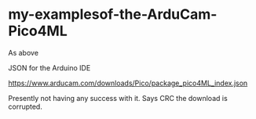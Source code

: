 # my-examplesof-the-ArduCam-Pico4ML
As above

JSON for the Arduino IDE

https://www.arducam.com/downloads/Pico/package_pico4ML_index.json

Presently not having any success with it. Says CRC the download is corrupted.
